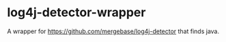 # log4j-detector-wrapper
A wrapper for https://github.com/mergebase/log4j-detector that finds java.
